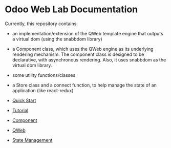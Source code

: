 # Odoo Web Lab Documentation

Currently, this repository contains:

- an implementation/extension of the QWeb template engine that outputs a virtual
  dom (using the snabbdom library)
- a Component class, which uses the QWeb engine as its underlying rendering
  mechanism. The component class is designed to be declarative, with
  asynchronous rendering. Also, it uses snabbdom as the virtual dom library.
- some utility functions/classes
- a Store class and a connect function, to help manage the state of an application (like react-redux)

- [Quick Start](quick_start.md)
- [Tutorial](tutorial.md)
- [Component](component.md)
- [QWeb](qweb.md)
- [State Management](state_management.md)
